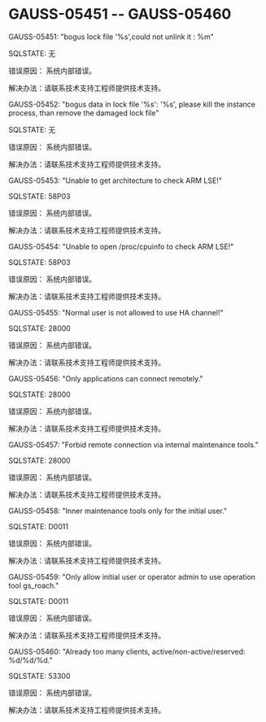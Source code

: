 # GAUSS-05451 -- GAUSS-05460

GAUSS-05451: "bogus lock file '%s',could not unlink it : %m"

SQLSTATE: 无

错误原因： 系统内部错误。

解决办法：请联系技术支持工程师提供技术支持。

GAUSS-05452: "bogus data in lock file '%s': '%s', please kill the instance process, than remove the damaged lock file"

SQLSTATE: 无

错误原因： 系统内部错误。

解决办法：请联系技术支持工程师提供技术支持。

GAUSS-05453: "Unable to get architecture to check ARM LSE!"

SQLSTATE: 58P03

错误原因： 系统内部错误。

解决办法：请联系技术支持工程师提供技术支持。

GAUSS-05454: "Unable to open /proc/cpuinfo to check ARM LSE!"

SQLSTATE: 58P03

错误原因： 系统内部错误。

解决办法：请联系技术支持工程师提供技术支持。

GAUSS-05455: "Normal user is not allowed to use HA channel!"

SQLSTATE: 28000

错误原因： 系统内部错误。

解决办法：请联系技术支持工程师提供技术支持。

GAUSS-05456: "Only applications can connect remotely."

SQLSTATE: 28000

错误原因： 系统内部错误。

解决办法：请联系技术支持工程师提供技术支持。

GAUSS-05457: "Forbid remote connection via internal maintenance tools."

SQLSTATE: 28000

错误原因： 系统内部错误。

解决办法：请联系技术支持工程师提供技术支持。

GAUSS-05458: "Inner maintenance tools only for the initial user."

SQLSTATE: D0011

错误原因： 系统内部错误。

解决办法：请联系技术支持工程师提供技术支持。

GAUSS-05459: "Only allow initial user or operator admin to use operation tool gs\_roach."

SQLSTATE: D0011

错误原因： 系统内部错误。

解决办法：请联系技术支持工程师提供技术支持。

GAUSS-05460: "Already too many clients, active/non-active/reserved: %d/%d/%d."

SQLSTATE: 53300

错误原因： 系统内部错误。

解决办法：请联系技术支持工程师提供技术支持。

